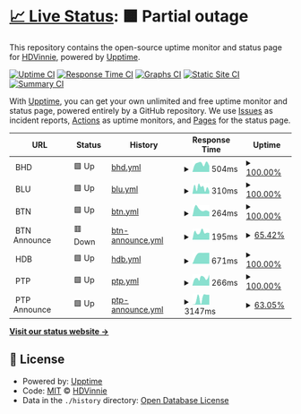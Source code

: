 # [📈 Live Status](https://HDVinnie.github.io/TrackerHub): <!--live status--> **🟧 Partial outage**

This repository contains the open-source uptime monitor and status page for [HDVinnie](https://HDVinnie.github.io/TrackerHub), powered by [Upptime](https://github.com/upptime/upptime).

[![Uptime CI](https://github.com/HDVinnie/TrackerHub/workflows/Uptime%20CI/badge.svg)](https://github.com/HDVinnie/TrackerHub/actions?query=workflow%3A%22Uptime+CI%22)
[![Response Time CI](https://github.com/HDVinnie/TrackerHub/workflows/Response%20Time%20CI/badge.svg)](https://github.com/HDVinnie/TrackerHub/actions?query=workflow%3A%22Response+Time+CI%22)
[![Graphs CI](https://github.com/HDVinnie/TrackerHub/workflows/Graphs%20CI/badge.svg)](https://github.com/HDVinnie/TrackerHub/actions?query=workflow%3A%22Graphs+CI%22)
[![Static Site CI](https://github.com/HDVinnie/TrackerHub/workflows/Static%20Site%20CI/badge.svg)](https://github.com/HDVinnie/TrackerHub/actions?query=workflow%3A%22Static+Site+CI%22)
[![Summary CI](https://github.com/HDVinnie/TrackerHub/workflows/Summary%20CI/badge.svg)](https://github.com/HDVinnie/TrackerHub/actions?query=workflow%3A%22Summary+CI%22)

With [Upptime](https://upptime.js.org), you can get your own unlimited and free uptime monitor and status page, powered entirely by a GitHub repository. We use [Issues](https://github.com/HDVinnie/TrackerHub/issues) as incident reports, [Actions](https://github.com/HDVinnie/TrackerHub/actions) as uptime monitors, and [Pages](https://HDVinnie.github.io/TrackerHub) for the status page.

<!--start: status pages-->
<!-- This summary is generated by Upptime (https://github.com/upptime/upptime) -->
<!-- Do not edit this manually, your changes will be overwritten -->
<!-- prettier-ignore -->
| URL | Status | History | Response Time | Uptime |
| --- | ------ | ------- | ------------- | ------ |
| <img alt="" src="$BHD_ICON" height="13"> BHD | 🟩 Up | [bhd.yml](https://github.com/HDVinnie/TrackerHub/commits/HEAD/history/bhd.yml) | <details><summary><img alt="Response time graph" src="./graphs/bhd/response-time-week.png" height="20"> 504ms</summary><br><a href="https://HDVinnie.github.io/TrackerHub/history/bhd"><img alt="Response time 504" src="https://img.shields.io/endpoint?url=https%3A%2F%2Fraw.githubusercontent.com%2FHDVinnie%2FTrackerHub%2FHEAD%2Fapi%2Fbhd%2Fresponse-time.json"></a><br><a href="https://HDVinnie.github.io/TrackerHub/history/bhd"><img alt="24-hour response time 504" src="https://img.shields.io/endpoint?url=https%3A%2F%2Fraw.githubusercontent.com%2FHDVinnie%2FTrackerHub%2FHEAD%2Fapi%2Fbhd%2Fresponse-time-day.json"></a><br><a href="https://HDVinnie.github.io/TrackerHub/history/bhd"><img alt="7-day response time 504" src="https://img.shields.io/endpoint?url=https%3A%2F%2Fraw.githubusercontent.com%2FHDVinnie%2FTrackerHub%2FHEAD%2Fapi%2Fbhd%2Fresponse-time-week.json"></a><br><a href="https://HDVinnie.github.io/TrackerHub/history/bhd"><img alt="30-day response time 504" src="https://img.shields.io/endpoint?url=https%3A%2F%2Fraw.githubusercontent.com%2FHDVinnie%2FTrackerHub%2FHEAD%2Fapi%2Fbhd%2Fresponse-time-month.json"></a><br><a href="https://HDVinnie.github.io/TrackerHub/history/bhd"><img alt="1-year response time 504" src="https://img.shields.io/endpoint?url=https%3A%2F%2Fraw.githubusercontent.com%2FHDVinnie%2FTrackerHub%2FHEAD%2Fapi%2Fbhd%2Fresponse-time-year.json"></a></details> | <details><summary><a href="https://HDVinnie.github.io/TrackerHub/history/bhd">100.00%</a></summary><a href="https://HDVinnie.github.io/TrackerHub/history/bhd"><img alt="All-time uptime 100.00%" src="https://img.shields.io/endpoint?url=https%3A%2F%2Fraw.githubusercontent.com%2FHDVinnie%2FTrackerHub%2FHEAD%2Fapi%2Fbhd%2Fuptime.json"></a><br><a href="https://HDVinnie.github.io/TrackerHub/history/bhd"><img alt="24-hour uptime 100.00%" src="https://img.shields.io/endpoint?url=https%3A%2F%2Fraw.githubusercontent.com%2FHDVinnie%2FTrackerHub%2FHEAD%2Fapi%2Fbhd%2Fuptime-day.json"></a><br><a href="https://HDVinnie.github.io/TrackerHub/history/bhd"><img alt="7-day uptime 100.00%" src="https://img.shields.io/endpoint?url=https%3A%2F%2Fraw.githubusercontent.com%2FHDVinnie%2FTrackerHub%2FHEAD%2Fapi%2Fbhd%2Fuptime-week.json"></a><br><a href="https://HDVinnie.github.io/TrackerHub/history/bhd"><img alt="30-day uptime 100.00%" src="https://img.shields.io/endpoint?url=https%3A%2F%2Fraw.githubusercontent.com%2FHDVinnie%2FTrackerHub%2FHEAD%2Fapi%2Fbhd%2Fuptime-month.json"></a><br><a href="https://HDVinnie.github.io/TrackerHub/history/bhd"><img alt="1-year uptime 100.00%" src="https://img.shields.io/endpoint?url=https%3A%2F%2Fraw.githubusercontent.com%2FHDVinnie%2FTrackerHub%2FHEAD%2Fapi%2Fbhd%2Fuptime-year.json"></a></details>
| <img alt="" src="$BLU_ICON" height="13"> BLU | 🟩 Up | [blu.yml](https://github.com/HDVinnie/TrackerHub/commits/HEAD/history/blu.yml) | <details><summary><img alt="Response time graph" src="./graphs/blu/response-time-week.png" height="20"> 310ms</summary><br><a href="https://HDVinnie.github.io/TrackerHub/history/blu"><img alt="Response time 310" src="https://img.shields.io/endpoint?url=https%3A%2F%2Fraw.githubusercontent.com%2FHDVinnie%2FTrackerHub%2FHEAD%2Fapi%2Fblu%2Fresponse-time.json"></a><br><a href="https://HDVinnie.github.io/TrackerHub/history/blu"><img alt="24-hour response time 310" src="https://img.shields.io/endpoint?url=https%3A%2F%2Fraw.githubusercontent.com%2FHDVinnie%2FTrackerHub%2FHEAD%2Fapi%2Fblu%2Fresponse-time-day.json"></a><br><a href="https://HDVinnie.github.io/TrackerHub/history/blu"><img alt="7-day response time 310" src="https://img.shields.io/endpoint?url=https%3A%2F%2Fraw.githubusercontent.com%2FHDVinnie%2FTrackerHub%2FHEAD%2Fapi%2Fblu%2Fresponse-time-week.json"></a><br><a href="https://HDVinnie.github.io/TrackerHub/history/blu"><img alt="30-day response time 310" src="https://img.shields.io/endpoint?url=https%3A%2F%2Fraw.githubusercontent.com%2FHDVinnie%2FTrackerHub%2FHEAD%2Fapi%2Fblu%2Fresponse-time-month.json"></a><br><a href="https://HDVinnie.github.io/TrackerHub/history/blu"><img alt="1-year response time 310" src="https://img.shields.io/endpoint?url=https%3A%2F%2Fraw.githubusercontent.com%2FHDVinnie%2FTrackerHub%2FHEAD%2Fapi%2Fblu%2Fresponse-time-year.json"></a></details> | <details><summary><a href="https://HDVinnie.github.io/TrackerHub/history/blu">100.00%</a></summary><a href="https://HDVinnie.github.io/TrackerHub/history/blu"><img alt="All-time uptime 100.00%" src="https://img.shields.io/endpoint?url=https%3A%2F%2Fraw.githubusercontent.com%2FHDVinnie%2FTrackerHub%2FHEAD%2Fapi%2Fblu%2Fuptime.json"></a><br><a href="https://HDVinnie.github.io/TrackerHub/history/blu"><img alt="24-hour uptime 100.00%" src="https://img.shields.io/endpoint?url=https%3A%2F%2Fraw.githubusercontent.com%2FHDVinnie%2FTrackerHub%2FHEAD%2Fapi%2Fblu%2Fuptime-day.json"></a><br><a href="https://HDVinnie.github.io/TrackerHub/history/blu"><img alt="7-day uptime 100.00%" src="https://img.shields.io/endpoint?url=https%3A%2F%2Fraw.githubusercontent.com%2FHDVinnie%2FTrackerHub%2FHEAD%2Fapi%2Fblu%2Fuptime-week.json"></a><br><a href="https://HDVinnie.github.io/TrackerHub/history/blu"><img alt="30-day uptime 100.00%" src="https://img.shields.io/endpoint?url=https%3A%2F%2Fraw.githubusercontent.com%2FHDVinnie%2FTrackerHub%2FHEAD%2Fapi%2Fblu%2Fuptime-month.json"></a><br><a href="https://HDVinnie.github.io/TrackerHub/history/blu"><img alt="1-year uptime 100.00%" src="https://img.shields.io/endpoint?url=https%3A%2F%2Fraw.githubusercontent.com%2FHDVinnie%2FTrackerHub%2FHEAD%2Fapi%2Fblu%2Fuptime-year.json"></a></details>
| <img alt="" src="$BTN_ICON" height="13"> BTN | 🟩 Up | [btn.yml](https://github.com/HDVinnie/TrackerHub/commits/HEAD/history/btn.yml) | <details><summary><img alt="Response time graph" src="./graphs/btn/response-time-week.png" height="20"> 264ms</summary><br><a href="https://HDVinnie.github.io/TrackerHub/history/btn"><img alt="Response time 264" src="https://img.shields.io/endpoint?url=https%3A%2F%2Fraw.githubusercontent.com%2FHDVinnie%2FTrackerHub%2FHEAD%2Fapi%2Fbtn%2Fresponse-time.json"></a><br><a href="https://HDVinnie.github.io/TrackerHub/history/btn"><img alt="24-hour response time 264" src="https://img.shields.io/endpoint?url=https%3A%2F%2Fraw.githubusercontent.com%2FHDVinnie%2FTrackerHub%2FHEAD%2Fapi%2Fbtn%2Fresponse-time-day.json"></a><br><a href="https://HDVinnie.github.io/TrackerHub/history/btn"><img alt="7-day response time 264" src="https://img.shields.io/endpoint?url=https%3A%2F%2Fraw.githubusercontent.com%2FHDVinnie%2FTrackerHub%2FHEAD%2Fapi%2Fbtn%2Fresponse-time-week.json"></a><br><a href="https://HDVinnie.github.io/TrackerHub/history/btn"><img alt="30-day response time 264" src="https://img.shields.io/endpoint?url=https%3A%2F%2Fraw.githubusercontent.com%2FHDVinnie%2FTrackerHub%2FHEAD%2Fapi%2Fbtn%2Fresponse-time-month.json"></a><br><a href="https://HDVinnie.github.io/TrackerHub/history/btn"><img alt="1-year response time 264" src="https://img.shields.io/endpoint?url=https%3A%2F%2Fraw.githubusercontent.com%2FHDVinnie%2FTrackerHub%2FHEAD%2Fapi%2Fbtn%2Fresponse-time-year.json"></a></details> | <details><summary><a href="https://HDVinnie.github.io/TrackerHub/history/btn">100.00%</a></summary><a href="https://HDVinnie.github.io/TrackerHub/history/btn"><img alt="All-time uptime 100.00%" src="https://img.shields.io/endpoint?url=https%3A%2F%2Fraw.githubusercontent.com%2FHDVinnie%2FTrackerHub%2FHEAD%2Fapi%2Fbtn%2Fuptime.json"></a><br><a href="https://HDVinnie.github.io/TrackerHub/history/btn"><img alt="24-hour uptime 100.00%" src="https://img.shields.io/endpoint?url=https%3A%2F%2Fraw.githubusercontent.com%2FHDVinnie%2FTrackerHub%2FHEAD%2Fapi%2Fbtn%2Fuptime-day.json"></a><br><a href="https://HDVinnie.github.io/TrackerHub/history/btn"><img alt="7-day uptime 100.00%" src="https://img.shields.io/endpoint?url=https%3A%2F%2Fraw.githubusercontent.com%2FHDVinnie%2FTrackerHub%2FHEAD%2Fapi%2Fbtn%2Fuptime-week.json"></a><br><a href="https://HDVinnie.github.io/TrackerHub/history/btn"><img alt="30-day uptime 100.00%" src="https://img.shields.io/endpoint?url=https%3A%2F%2Fraw.githubusercontent.com%2FHDVinnie%2FTrackerHub%2FHEAD%2Fapi%2Fbtn%2Fuptime-month.json"></a><br><a href="https://HDVinnie.github.io/TrackerHub/history/btn"><img alt="1-year uptime 100.00%" src="https://img.shields.io/endpoint?url=https%3A%2F%2Fraw.githubusercontent.com%2FHDVinnie%2FTrackerHub%2FHEAD%2Fapi%2Fbtn%2Fuptime-year.json"></a></details>
| <img alt="" src="https://favicons.githubusercontent.com/null" height="13"> BTN Announce | 🟥 Down | [btn-announce.yml](https://github.com/HDVinnie/TrackerHub/commits/HEAD/history/btn-announce.yml) | <details><summary><img alt="Response time graph" src="./graphs/btn-announce/response-time-week.png" height="20"> 195ms</summary><br><a href="https://HDVinnie.github.io/TrackerHub/history/btn-announce"><img alt="Response time 195" src="https://img.shields.io/endpoint?url=https%3A%2F%2Fraw.githubusercontent.com%2FHDVinnie%2FTrackerHub%2FHEAD%2Fapi%2Fbtn-announce%2Fresponse-time.json"></a><br><a href="https://HDVinnie.github.io/TrackerHub/history/btn-announce"><img alt="24-hour response time 195" src="https://img.shields.io/endpoint?url=https%3A%2F%2Fraw.githubusercontent.com%2FHDVinnie%2FTrackerHub%2FHEAD%2Fapi%2Fbtn-announce%2Fresponse-time-day.json"></a><br><a href="https://HDVinnie.github.io/TrackerHub/history/btn-announce"><img alt="7-day response time 195" src="https://img.shields.io/endpoint?url=https%3A%2F%2Fraw.githubusercontent.com%2FHDVinnie%2FTrackerHub%2FHEAD%2Fapi%2Fbtn-announce%2Fresponse-time-week.json"></a><br><a href="https://HDVinnie.github.io/TrackerHub/history/btn-announce"><img alt="30-day response time 195" src="https://img.shields.io/endpoint?url=https%3A%2F%2Fraw.githubusercontent.com%2FHDVinnie%2FTrackerHub%2FHEAD%2Fapi%2Fbtn-announce%2Fresponse-time-month.json"></a><br><a href="https://HDVinnie.github.io/TrackerHub/history/btn-announce"><img alt="1-year response time 195" src="https://img.shields.io/endpoint?url=https%3A%2F%2Fraw.githubusercontent.com%2FHDVinnie%2FTrackerHub%2FHEAD%2Fapi%2Fbtn-announce%2Fresponse-time-year.json"></a></details> | <details><summary><a href="https://HDVinnie.github.io/TrackerHub/history/btn-announce">65.42%</a></summary><a href="https://HDVinnie.github.io/TrackerHub/history/btn-announce"><img alt="All-time uptime 65.42%" src="https://img.shields.io/endpoint?url=https%3A%2F%2Fraw.githubusercontent.com%2FHDVinnie%2FTrackerHub%2FHEAD%2Fapi%2Fbtn-announce%2Fuptime.json"></a><br><a href="https://HDVinnie.github.io/TrackerHub/history/btn-announce"><img alt="24-hour uptime 65.42%" src="https://img.shields.io/endpoint?url=https%3A%2F%2Fraw.githubusercontent.com%2FHDVinnie%2FTrackerHub%2FHEAD%2Fapi%2Fbtn-announce%2Fuptime-day.json"></a><br><a href="https://HDVinnie.github.io/TrackerHub/history/btn-announce"><img alt="7-day uptime 65.42%" src="https://img.shields.io/endpoint?url=https%3A%2F%2Fraw.githubusercontent.com%2FHDVinnie%2FTrackerHub%2FHEAD%2Fapi%2Fbtn-announce%2Fuptime-week.json"></a><br><a href="https://HDVinnie.github.io/TrackerHub/history/btn-announce"><img alt="30-day uptime 65.42%" src="https://img.shields.io/endpoint?url=https%3A%2F%2Fraw.githubusercontent.com%2FHDVinnie%2FTrackerHub%2FHEAD%2Fapi%2Fbtn-announce%2Fuptime-month.json"></a><br><a href="https://HDVinnie.github.io/TrackerHub/history/btn-announce"><img alt="1-year uptime 65.42%" src="https://img.shields.io/endpoint?url=https%3A%2F%2Fraw.githubusercontent.com%2FHDVinnie%2FTrackerHub%2FHEAD%2Fapi%2Fbtn-announce%2Fuptime-year.json"></a></details>
| <img alt="" src="$HDB_ICON" height="13"> HDB | 🟩 Up | [hdb.yml](https://github.com/HDVinnie/TrackerHub/commits/HEAD/history/hdb.yml) | <details><summary><img alt="Response time graph" src="./graphs/hdb/response-time-week.png" height="20"> 671ms</summary><br><a href="https://HDVinnie.github.io/TrackerHub/history/hdb"><img alt="Response time 671" src="https://img.shields.io/endpoint?url=https%3A%2F%2Fraw.githubusercontent.com%2FHDVinnie%2FTrackerHub%2FHEAD%2Fapi%2Fhdb%2Fresponse-time.json"></a><br><a href="https://HDVinnie.github.io/TrackerHub/history/hdb"><img alt="24-hour response time 671" src="https://img.shields.io/endpoint?url=https%3A%2F%2Fraw.githubusercontent.com%2FHDVinnie%2FTrackerHub%2FHEAD%2Fapi%2Fhdb%2Fresponse-time-day.json"></a><br><a href="https://HDVinnie.github.io/TrackerHub/history/hdb"><img alt="7-day response time 671" src="https://img.shields.io/endpoint?url=https%3A%2F%2Fraw.githubusercontent.com%2FHDVinnie%2FTrackerHub%2FHEAD%2Fapi%2Fhdb%2Fresponse-time-week.json"></a><br><a href="https://HDVinnie.github.io/TrackerHub/history/hdb"><img alt="30-day response time 671" src="https://img.shields.io/endpoint?url=https%3A%2F%2Fraw.githubusercontent.com%2FHDVinnie%2FTrackerHub%2FHEAD%2Fapi%2Fhdb%2Fresponse-time-month.json"></a><br><a href="https://HDVinnie.github.io/TrackerHub/history/hdb"><img alt="1-year response time 671" src="https://img.shields.io/endpoint?url=https%3A%2F%2Fraw.githubusercontent.com%2FHDVinnie%2FTrackerHub%2FHEAD%2Fapi%2Fhdb%2Fresponse-time-year.json"></a></details> | <details><summary><a href="https://HDVinnie.github.io/TrackerHub/history/hdb">100.00%</a></summary><a href="https://HDVinnie.github.io/TrackerHub/history/hdb"><img alt="All-time uptime 100.00%" src="https://img.shields.io/endpoint?url=https%3A%2F%2Fraw.githubusercontent.com%2FHDVinnie%2FTrackerHub%2FHEAD%2Fapi%2Fhdb%2Fuptime.json"></a><br><a href="https://HDVinnie.github.io/TrackerHub/history/hdb"><img alt="24-hour uptime 100.00%" src="https://img.shields.io/endpoint?url=https%3A%2F%2Fraw.githubusercontent.com%2FHDVinnie%2FTrackerHub%2FHEAD%2Fapi%2Fhdb%2Fuptime-day.json"></a><br><a href="https://HDVinnie.github.io/TrackerHub/history/hdb"><img alt="7-day uptime 100.00%" src="https://img.shields.io/endpoint?url=https%3A%2F%2Fraw.githubusercontent.com%2FHDVinnie%2FTrackerHub%2FHEAD%2Fapi%2Fhdb%2Fuptime-week.json"></a><br><a href="https://HDVinnie.github.io/TrackerHub/history/hdb"><img alt="30-day uptime 100.00%" src="https://img.shields.io/endpoint?url=https%3A%2F%2Fraw.githubusercontent.com%2FHDVinnie%2FTrackerHub%2FHEAD%2Fapi%2Fhdb%2Fuptime-month.json"></a><br><a href="https://HDVinnie.github.io/TrackerHub/history/hdb"><img alt="1-year uptime 100.00%" src="https://img.shields.io/endpoint?url=https%3A%2F%2Fraw.githubusercontent.com%2FHDVinnie%2FTrackerHub%2FHEAD%2Fapi%2Fhdb%2Fuptime-year.json"></a></details>
| <img alt="" src="$PTP_ICON" height="13"> PTP | 🟩 Up | [ptp.yml](https://github.com/HDVinnie/TrackerHub/commits/HEAD/history/ptp.yml) | <details><summary><img alt="Response time graph" src="./graphs/ptp/response-time-week.png" height="20"> 266ms</summary><br><a href="https://HDVinnie.github.io/TrackerHub/history/ptp"><img alt="Response time 266" src="https://img.shields.io/endpoint?url=https%3A%2F%2Fraw.githubusercontent.com%2FHDVinnie%2FTrackerHub%2FHEAD%2Fapi%2Fptp%2Fresponse-time.json"></a><br><a href="https://HDVinnie.github.io/TrackerHub/history/ptp"><img alt="24-hour response time 266" src="https://img.shields.io/endpoint?url=https%3A%2F%2Fraw.githubusercontent.com%2FHDVinnie%2FTrackerHub%2FHEAD%2Fapi%2Fptp%2Fresponse-time-day.json"></a><br><a href="https://HDVinnie.github.io/TrackerHub/history/ptp"><img alt="7-day response time 266" src="https://img.shields.io/endpoint?url=https%3A%2F%2Fraw.githubusercontent.com%2FHDVinnie%2FTrackerHub%2FHEAD%2Fapi%2Fptp%2Fresponse-time-week.json"></a><br><a href="https://HDVinnie.github.io/TrackerHub/history/ptp"><img alt="30-day response time 266" src="https://img.shields.io/endpoint?url=https%3A%2F%2Fraw.githubusercontent.com%2FHDVinnie%2FTrackerHub%2FHEAD%2Fapi%2Fptp%2Fresponse-time-month.json"></a><br><a href="https://HDVinnie.github.io/TrackerHub/history/ptp"><img alt="1-year response time 266" src="https://img.shields.io/endpoint?url=https%3A%2F%2Fraw.githubusercontent.com%2FHDVinnie%2FTrackerHub%2FHEAD%2Fapi%2Fptp%2Fresponse-time-year.json"></a></details> | <details><summary><a href="https://HDVinnie.github.io/TrackerHub/history/ptp">100.00%</a></summary><a href="https://HDVinnie.github.io/TrackerHub/history/ptp"><img alt="All-time uptime 100.00%" src="https://img.shields.io/endpoint?url=https%3A%2F%2Fraw.githubusercontent.com%2FHDVinnie%2FTrackerHub%2FHEAD%2Fapi%2Fptp%2Fuptime.json"></a><br><a href="https://HDVinnie.github.io/TrackerHub/history/ptp"><img alt="24-hour uptime 100.00%" src="https://img.shields.io/endpoint?url=https%3A%2F%2Fraw.githubusercontent.com%2FHDVinnie%2FTrackerHub%2FHEAD%2Fapi%2Fptp%2Fuptime-day.json"></a><br><a href="https://HDVinnie.github.io/TrackerHub/history/ptp"><img alt="7-day uptime 100.00%" src="https://img.shields.io/endpoint?url=https%3A%2F%2Fraw.githubusercontent.com%2FHDVinnie%2FTrackerHub%2FHEAD%2Fapi%2Fptp%2Fuptime-week.json"></a><br><a href="https://HDVinnie.github.io/TrackerHub/history/ptp"><img alt="30-day uptime 100.00%" src="https://img.shields.io/endpoint?url=https%3A%2F%2Fraw.githubusercontent.com%2FHDVinnie%2FTrackerHub%2FHEAD%2Fapi%2Fptp%2Fuptime-month.json"></a><br><a href="https://HDVinnie.github.io/TrackerHub/history/ptp"><img alt="1-year uptime 100.00%" src="https://img.shields.io/endpoint?url=https%3A%2F%2Fraw.githubusercontent.com%2FHDVinnie%2FTrackerHub%2FHEAD%2Fapi%2Fptp%2Fuptime-year.json"></a></details>
| <img alt="" src="https://favicons.githubusercontent.com/null" height="13"> PTP Announce | 🟩 Up | [ptp-announce.yml](https://github.com/HDVinnie/TrackerHub/commits/HEAD/history/ptp-announce.yml) | <details><summary><img alt="Response time graph" src="./graphs/ptp-announce/response-time-week.png" height="20"> 3147ms</summary><br><a href="https://HDVinnie.github.io/TrackerHub/history/ptp-announce"><img alt="Response time 3147" src="https://img.shields.io/endpoint?url=https%3A%2F%2Fraw.githubusercontent.com%2FHDVinnie%2FTrackerHub%2FHEAD%2Fapi%2Fptp-announce%2Fresponse-time.json"></a><br><a href="https://HDVinnie.github.io/TrackerHub/history/ptp-announce"><img alt="24-hour response time 3147" src="https://img.shields.io/endpoint?url=https%3A%2F%2Fraw.githubusercontent.com%2FHDVinnie%2FTrackerHub%2FHEAD%2Fapi%2Fptp-announce%2Fresponse-time-day.json"></a><br><a href="https://HDVinnie.github.io/TrackerHub/history/ptp-announce"><img alt="7-day response time 3147" src="https://img.shields.io/endpoint?url=https%3A%2F%2Fraw.githubusercontent.com%2FHDVinnie%2FTrackerHub%2FHEAD%2Fapi%2Fptp-announce%2Fresponse-time-week.json"></a><br><a href="https://HDVinnie.github.io/TrackerHub/history/ptp-announce"><img alt="30-day response time 3147" src="https://img.shields.io/endpoint?url=https%3A%2F%2Fraw.githubusercontent.com%2FHDVinnie%2FTrackerHub%2FHEAD%2Fapi%2Fptp-announce%2Fresponse-time-month.json"></a><br><a href="https://HDVinnie.github.io/TrackerHub/history/ptp-announce"><img alt="1-year response time 3147" src="https://img.shields.io/endpoint?url=https%3A%2F%2Fraw.githubusercontent.com%2FHDVinnie%2FTrackerHub%2FHEAD%2Fapi%2Fptp-announce%2Fresponse-time-year.json"></a></details> | <details><summary><a href="https://HDVinnie.github.io/TrackerHub/history/ptp-announce">63.05%</a></summary><a href="https://HDVinnie.github.io/TrackerHub/history/ptp-announce"><img alt="All-time uptime 63.05%" src="https://img.shields.io/endpoint?url=https%3A%2F%2Fraw.githubusercontent.com%2FHDVinnie%2FTrackerHub%2FHEAD%2Fapi%2Fptp-announce%2Fuptime.json"></a><br><a href="https://HDVinnie.github.io/TrackerHub/history/ptp-announce"><img alt="24-hour uptime 63.05%" src="https://img.shields.io/endpoint?url=https%3A%2F%2Fraw.githubusercontent.com%2FHDVinnie%2FTrackerHub%2FHEAD%2Fapi%2Fptp-announce%2Fuptime-day.json"></a><br><a href="https://HDVinnie.github.io/TrackerHub/history/ptp-announce"><img alt="7-day uptime 63.05%" src="https://img.shields.io/endpoint?url=https%3A%2F%2Fraw.githubusercontent.com%2FHDVinnie%2FTrackerHub%2FHEAD%2Fapi%2Fptp-announce%2Fuptime-week.json"></a><br><a href="https://HDVinnie.github.io/TrackerHub/history/ptp-announce"><img alt="30-day uptime 63.05%" src="https://img.shields.io/endpoint?url=https%3A%2F%2Fraw.githubusercontent.com%2FHDVinnie%2FTrackerHub%2FHEAD%2Fapi%2Fptp-announce%2Fuptime-month.json"></a><br><a href="https://HDVinnie.github.io/TrackerHub/history/ptp-announce"><img alt="1-year uptime 63.05%" src="https://img.shields.io/endpoint?url=https%3A%2F%2Fraw.githubusercontent.com%2FHDVinnie%2FTrackerHub%2FHEAD%2Fapi%2Fptp-announce%2Fuptime-year.json"></a></details>

<!--end: status pages-->

[**Visit our status website →**](https://HDVinnie.github.io/TrackerHub)

## 📄 License

- Powered by: [Upptime](https://github.com/upptime/upptime)
- Code: [MIT](./LICENSE) © [HDVinnie](https://HDVinnie.github.io/TrackerHub)
- Data in the `./history` directory: [Open Database License](https://opendatacommons.org/licenses/odbl/1-0/)
